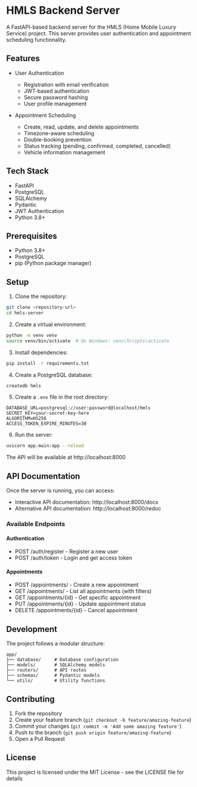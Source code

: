 # HMLS Backend Server

A FastAPI-based backend server for the HMLS (Home Mobile Luxury Service) project. This server provides user authentication and appointment scheduling functionality.

## Features

- User Authentication
  - Registration with email verification
  - JWT-based authentication
  - Secure password hashing
  - User profile management

- Appointment Scheduling
  - Create, read, update, and delete appointments
  - Timezone-aware scheduling
  - Double-booking prevention
  - Status tracking (pending, confirmed, completed, cancelled)
  - Vehicle information management

## Tech Stack

- FastAPI
- PostgreSQL
- SQLAlchemy
- Pydantic
- JWT Authentication
- Python 3.8+

## Prerequisites

- Python 3.8+
- PostgreSQL
- pip (Python package manager)

## Setup

1. Clone the repository:
```bash
git clone <repository-url>
cd hmls-server
```

2. Create a virtual environment:
```bash
python -m venv venv
source venv/bin/activate  # On Windows: venv\Scripts\activate
```

3. Install dependencies:
```bash
pip install -r requirements.txt
```

4. Create a PostgreSQL database:
```bash
createdb hmls
```

5. Create a `.env` file in the root directory:
```env
DATABASE_URL=postgresql://user:password@localhost/hmls
SECRET_KEY=your-secret-key-here
ALGORITHM=HS256
ACCESS_TOKEN_EXPIRE_MINUTES=30
```

6. Run the server:
```bash
uvicorn app.main:app --reload
```

The API will be available at http://localhost:8000

## API Documentation

Once the server is running, you can access:
- Interactive API documentation: http://localhost:8000/docs
- Alternative API documentation: http://localhost:8000/redoc

### Available Endpoints

#### Authentication
- POST /auth/register - Register a new user
- POST /auth/token - Login and get access token

#### Appointments
- POST /appointments/ - Create a new appointment
- GET /appointments/ - List all appointments (with filters)
- GET /appointments/{id} - Get specific appointment
- PUT /appointments/{id} - Update appointment status
- DELETE /appointments/{id} - Cancel appointment

## Development

The project follows a modular structure:
```
app/
├── database/     # Database configuration
├── models/       # SQLAlchemy models
├── routers/      # API routes
├── schemas/      # Pydantic models
└── utils/        # Utility functions
```

## Contributing

1. Fork the repository
2. Create your feature branch (`git checkout -b feature/amazing-feature`)
3. Commit your changes (`git commit -m 'Add some amazing feature'`)
4. Push to the branch (`git push origin feature/amazing-feature`)
5. Open a Pull Request

## License

This project is licensed under the MIT License - see the LICENSE file for details 